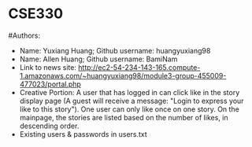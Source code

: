 # CSE330
#Authors:
- Name: Yuxiang Huang; Github username: huangyuxiang98
- Name: Allen Huang; Github username: BamiNam
- Link to news site: http://ec2-54-234-143-165.compute-1.amazonaws.com/~huangyuxiang98/module3-group-455009-477023/portal.php
- Creative Portion: A user that has logged in can click like in the story display page (A guest will receive a message: "Login to express your like to this story"). One user can only like once on one story. On the mainpage, the stories are listed based on the number of likes, in descending order.
- Existing users & passwords in users.txt
